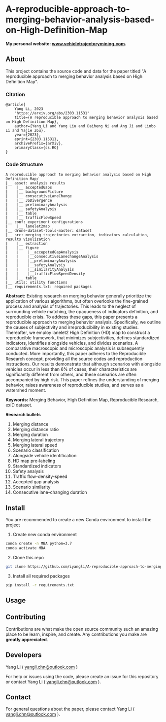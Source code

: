# A-reproducible-approach-to-merging-behavior-analysis-based-on-High-Definition-Map

**My personal website: www.vehicletrajectorymining.com.**

## About
This project contains the source code and data for the paper titled "A reproducible approach to merging behavior analysis based on High Definition Map".

### Citation
```
@article{
    Yang Li, 2023
    "https://arxiv.org/abs/2303.11531"
    title={A reproducible approach to merging behavior analysis based on High Definition Map}, 
    author={Yang Li and Yang Liu and Daiheng Ni and Ang Ji and Linbo Li and Yajie Zou},
    year={2023},
    eprint={2303.11531},
    archivePrefix={arXiv},
    primaryClass={cs.RO}
}
```

### Code Structure

```
A reproducible approach to merging behavior analysis based on High Definition Map/
|__ asset: analysis results
|    |__ acceptedGaps
|    |__ backgroundPicture
|    |__ consecutiveLaneChange
|    |__ JSDivergence
|    |__ preliminaryAnalysis
|    |__ safetyAnalysis
|    |__ table
|    |__ trafficFlowSpeed
|__ conf: experiment configurations
|    |__ lanelet2map
|__ drone-dataset-tools-master: dataset
|__ src: merging trajectories extraction, indicators calculation, results visulization
|    |__ extraction
|    |__ figure
|    |    |__accepetedGapAnalysis
|    |    |__consecutiveLanechangeAnalysis
|    |    |__preliminaryAnalysis
|    |    |__safetyAnalysis
|    |    |__similarityAnalysis
|    |    |__trafficFlowSpeedDensity
|    |__ table
|__ utils: utility functions
|__ requirements.txt: required packages
```


**Abstract:**
Existing research on merging behavior generally prioritize the application of various algorithms, but often overlooks the fine-grained process and analysis of trajectories. This leads to the neglect of surrounding vehicle matching, the opaqueness of indicators definition, and reproducible crisis. To address these gaps, this paper presents a reproducible approach to merging behavior analysis. Specifically, we outline the causes of subjectivity and irreproducibility in existing studies. Thereafter, we employ lanelet2 High Definition (HD) map to construct a reproducible framework, that minimizes subjectivities, defines standardized indicators, identifies alongside vehicles, and divides scenarios. A comparative macroscopic and microscopic analysis is subsequently conducted. More importantly, this paper adheres to the Reproducible Research concept, providing all the source codes and reproduction instructions. Our results demonstrate that although scenarios with alongside vehicles occur in less than 6% of cases, their characteristics are significantly different from others, and these scenarios are often accompanied by high risk. This paper refines the understanding of merging behavior, raises awareness of reproducible studies, and serves as a watershed moment.

**Keywords:**
Merging Behavior, High Definition Map, Reproducible Research, exiD dataset.

**Research bullets**
1. Merging distance
2. Merging distance ratio
3. Merging duration
4. Merging lateral trajectory
5. Merging lateral speed
6. Scenario classification
7. Alongside vehicle identification
8. HD map pre-labeling
9. Standardized indicators
10. Safety analysis
11. Traffic flow-density-speed
12. Accepted gap analysis
13. Scenario similarity
14. Consecutive lane-changing duration


## Install

You are recommended to create a new Conda environment to install the project

1. Create new conda environment
```bash
conda create -n MBA python=3.7
conda activate MBA
```

2. Clone this repo

```bash
git clone https://github.com/iyangli/A-reproducible-approach-to-merging-behavior-analysis-based-on-High-Definition-Map.git
```

3. Install all required packages
```bash
pip install -r requirements.txt
```

## Usage




## Contributing

Contributions are what make the open source community such an amazing place to be learn, inspire, and create. Any contributions you make are **greatly appreciated**.

## Developers
Yang Li ( yangli.chn@outlook.com )

For help or issues using the code, please create an issue for this repository or contact Yang Li ( yangli.chn@outlook.com ).


## Contact

For general questions about the paper, please contact Yang Li ( yangli.chn@outlook.com ).

